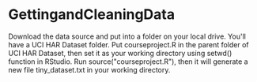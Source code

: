 # GettingandCleaningData
Download the data source and put into a folder on your local drive. You'll have a UCI HAR Dataset folder.
Put courseproject.R in the parent folder of UCI HAR Dataset, then set it as your working directory using setwd() function in RStudio.
Run source("courseproject.R"), then it will generate a new file tiny_dataset.txt in your working directory.
